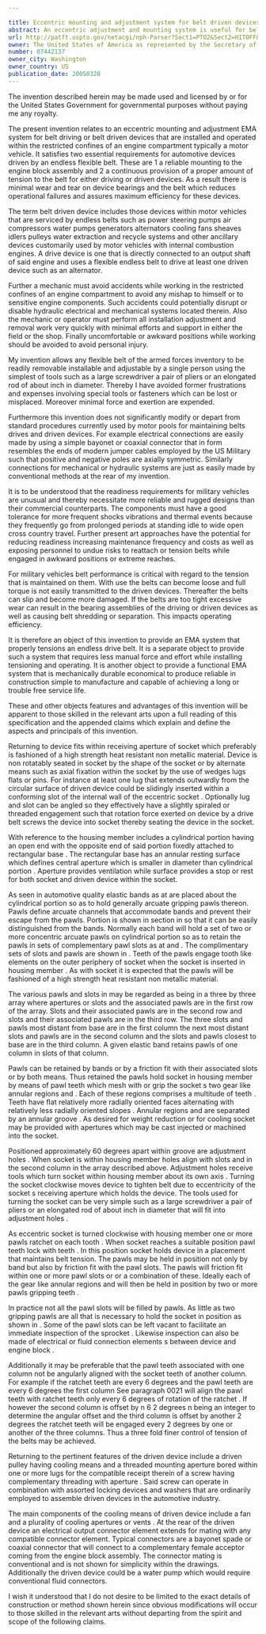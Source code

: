 ```yaml
---

title: Eccentric mounting and adjustment system for belt driven devices
abstract: An eccentric adjustment and mounting system is useful for belt engaging engine components such as alternators or water pumps. The system includes a housing fixed to the engine, a socket rotatable in pawl-and-ratchet fashion within the housing, and a socket aperture eccentrically disposed relative to the socket's axis. The aperture receives the belt engaging component, whereby rotation of the socket moves the component to adjust belt tension.
url: http://patft.uspto.gov/netacgi/nph-Parser?Sect1=PTO2&Sect2=HITOFF&p=1&u=%2Fnetahtml%2FPTO%2Fsearch-adv.htm&r=1&f=G&l=50&d=PALL&S1=07442137&OS=07442137&RS=07442137
owner: The United States of America as represented by the Secretary of the Army
number: 07442137
owner_city: Washington
owner_country: US
publication_date: 20050328
---
```

The invention described herein may be made used and licensed by or for the United States Government for governmental purposes without paying me any royalty.

The present invention relates to an eccentric mounting and adjustment EMA system for belt driving or belt driven devices that are installed and operated within the restricted confines of an engine compartment typically a motor vehicle. It satisfies two essential requirements for automotive devices driven by an endless flexible belt. These are 1 a reliable mounting to the engine block assembly and 2 a continuous provision of a proper amount of tension to the belt for either driving or driven devices. As a result there is minimal wear and tear on device bearings and the belt which reduces operational failures and assures maximum efficiency for these devices.

The term belt driven device includes those devices within motor vehicles that are serviced by endless belts such as power steering pumps air compressors water pumps generators alternators cooling fans sheaves idlers pulleys water extraction and recycle systems and other ancillary devices customarily used by motor vehicles with internal combustion engines. A drive device is one that is directly connected to an output shaft of said engine and uses a flexible endless belt to drive at least one driven device such as an alternator.

Further a mechanic must avoid accidents while working in the restricted confines of an engine compartment to avoid any mishap to himself or to sensitive engine components. Such accidents could potentially disrupt or disable hydraulic electrical and mechanical systems located therein. Also the mechanic or operator must perform all installation adjustment and removal work very quickly with minimal efforts and support in either the field or the shop. Finally uncomfortable or awkward positions while working should be avoided to avoid personal injury.

My invention allows any flexible belt of the armed forces inventory to be readily removable installable and adjustable by a single person using the simplest of tools such as a large screwdriver a pair of pliers or an elongated rod of about inch in diameter. Thereby I have avoided former frustrations and expenses involving special tools or fasteners which can be lost or misplaced. Moreover minimal force and exertion are expended.

Furthermore this invention does not significantly modify or depart from standard procedures currently used by motor pools for maintaining belts drives and driven devices. For example electrical connections are easily made by using a simple bayonet or coaxial connector that in form resembles the ends of modern jumper cables employed by the US Military such that positive and negative poles are axially symmetric. Similarly connections for mechanical or hydraulic systems are just as easily made by conventional methods at the rear of my invention.

It is to be understood that the readiness requirements for military vehicles are unusual and thereby necessitate more reliable and rugged designs than their commercial counterparts. The components must have a good tolerance for more frequent shocks vibrations and thermal events because they frequently go from prolonged periods at standing idle to wide open cross country travel. Further present art approaches have the potential for reducing readiness increasing maintenance frequency and costs as well as exposing personnel to undue risks to reattach or tension belts while engaged in awkward positions or extreme reaches.

For military vehicles belt performance is critical with regard to the tension that is maintained on them. With use the belts can become loose and full torque is not easily transmitted to the driven devices. Thereafter the belts can slip and become more damaged. If the belts are too tight excessive wear can result in the bearing assemblies of the driving or driven devices as well as causing belt shredding or separation. This impacts operating efficiency.

It is therefore an object of this invention to provide an EMA system that properly tensions an endless drive belt. It is a separate object to provide such a system that requires less manual force and effort while installing tensioning and operating. It is another object to provide a functional EMA system that is mechanically durable economical to produce reliable in construction simple to manufacture and capable of achieving a long or trouble free service life.

These and other objects features and advantages of this invention will be apparent to those skilled in the relevant arts upon a full reading of this specification and the appended claims which explain and define the aspects and principals of this invention.

Returning to device fits within receiving aperture of socket which preferably is fashioned of a high strength heat resistant non metallic material. Device is non rotatably seated in socket by the shape of the socket or by alternate means such as axial fixation within the socket by the use of wedges lugs flats or pins. For instance at least one lug that extends outwardly from the circular surface of driven device could be slidingly inserted within a conforming slot of the internal wall of the eccentric socket . Optionally lug and slot can be angled so they effectively have a slightly spiraled or threaded engagement such that rotation force exerted on device by a drive belt screws the device into socket thereby seating the device in the socket.

With reference to the housing member includes a cylindrical portion having an open end with the opposite end of said portion fixedly attached to rectangular base . The rectangular base has an annular resting surface which defines central aperture which is smaller in diameter than cylindrical portion . Aperture provides ventilation while surface provides a stop or rest for both socket and driven device within the socket.

As seen in automotive quality elastic bands as at are placed about the cylindrical portion so as to hold generally arcuate gripping pawls thereon. Pawls define arcuate channels that accommodate bands and prevent their escape from the pawls. Portion is shown in section in so that it can be easily distinguished from the bands. Normally each band will hold a set of two or more concentric arcuate pawls on cylindrical portion so as to retain the pawls in sets of complementary pawl slots as at and . The complimentary sets of slots and pawls are shown in . Teeth of the pawls engage tooth like elements on the outer periphery of socket when the socket is inserted in housing member . As with socket it is expected that the pawls will be fashioned of a high strength heat resistant non metallic material.

The various pawls and slots in may be regarded as being in a three by three array where apertures or slots and the associated pawls are in the first row of the array. Slots and their associated pawls are in the second row and slots and their associated pawls are in the third row. The three slots and pawls most distant from base are in the first column the next most distant slots and pawls are in the second column and the slots and pawls closest to base are in the third column. A given elastic band retains pawls of one column in slots of that column.

Pawls can be retained by bands or by a friction fit with their associated slots or by both means. Thus retained the pawls hold socket in housing member by means of pawl teeth which mesh with or grip the socket s two gear like annular regions and . Each of these regions comprises a multitude of teeth . Teeth have flat relatively more radially oriented faces alternating with relatively less radially oriented slopes . Annular regions and are separated by an annular groove . As desired for weight reduction or for cooling socket may be provided with apertures which may be cast injected or machined into the socket.

Positioned approximately 60 degrees apart within groove are adjustment holes . When socket is within housing member holes align with slots and in the second column in the array described above. Adjustment holes receive tools which turn socket within housing member about its own axis . Turning the socket clockwise moves device to tighten belt due to eccentricity of the socket s receiving aperture which holds the device. The tools used for turning the socket can be very simple such as a large screwdriver a pair of pliers or an elongated rod of about inch in diameter that will fit into adjustment holes .

As eccentric socket is turned clockwise with housing member one or more pawls ratchet on each tooth . When socket reaches a suitable position pawl teeth lock with teeth . In this position socket holds device in a placement that maintains belt tension. The pawls may be held in position not only by band but also by friction fit with the pawl slots. The pawls will friction fit within one or more pawl slots or or a combination of these. Ideally each of the gear like annular regions and will then be held in position by two or more pawls gripping teeth .

In practice not all the pawl slots will be filled by pawls. As little as two gripping pawls are all that is necessary to hold the socket in position as shown in . Some of the pawl slots can be left vacant to facilitate an immediate inspection of the sprocket . Likewise inspection can also be made of electrical or fluid connection elements s between device and engine block .

Additionally it may be preferable that the pawl teeth associated with one column not be angularly aligned with the socket teeth of another column. For example if the ratchet teeth are every 6 degrees and the pawl teeth are every 6 degrees the first column See paragraph 0021 will align the pawl teeth with ratchet teeth only every 6 degrees of rotation of the ratchet . If however the second column is offset by n 6 2 degrees n being an integer to determine the angular offset and the third column is offset by another 2 degrees the ratchet teeth will be engaged every 2 degrees by one or another of the three columns. Thus a three fold finer control of tension of the belts may be achieved.

Returning to the pertinent features of the driven device include a driven pulley having cooling means and a threaded mounting aperture bored within one or more lugs for the compatible receipt therein of a screw having complementary threading with aperture . Said screw can operate in combination with assorted locking devices and washers that are ordinarily employed to assemble driven devices in the automotive industry.

The main components of the cooling means of driven device include a fan and a plurality of cooling apertures or vents . At the rear of the driven device an electrical output connector element extends for mating with any compatible connector element. Typical connectors are a bayonet spade or coaxial connector that will connect to a complementary female acceptor coming from the engine block assembly. The connector mating is conventional and is not shown for simplicity within the drawings. Additionally the driven device could be a water pump which would require conventional fluid connectors.

I wish it understood that I do not desire to be limited to the exact details of construction or method shown herein since obvious modifications will occur to those skilled in the relevant arts without departing from the spirit and scope of the following claims.

